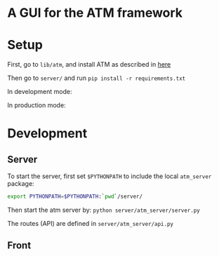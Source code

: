# A GUI for the ATM framework


# Setup

First, go to `lib/atm`, and install ATM as described in [here](https://github.com/HDI-Project/ATM)

Then go to `server/` and run `pip install -r requirements.txt`

In development mode:

In production mode: 

# Development

## Server

To start the server, first set `$PYTHONPATH` to include the local `atm_server` package: 
```bash
export PYTHONPATH=$PYTHONPATH:`pwd`/server/
```

Then start the atm server by: `python server/atm_server/server.py`

The routes (API) are defined in `server/atm_server/api.py`

## Front
